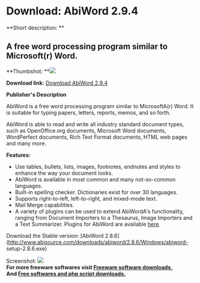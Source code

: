 # Download: AbiWord 2.9.4

**Short description: **

## A free word processing program similar to Microsoft(r) Word.

  
**Thumbshot: **![](http://www.freewarefiles.com/screenshot/abiword_md.gif)   
  
**Download link:** [Download AbiWord 2.9.4](http://freesoftwares.boysofts.com/AbiWord_program_13670.html)  
  

**Publisher's Description**  
  

AbiWord is a free word processing program similar to MicrosoftA(r) Word. It is
suitable for typing papers, letters, reports, memos, and so forth.

AbiWord is able to read and write all industry standard document types, such
as OpenOffice.org documents, Microsoft Word documents, WordPerfect documents,
Rich Text Format documents, HTML web pages and many more.

**Features:**

  * Use tables, bullets, lists, images, footnotes, endnotes and styles to enhance the way your document looks. 
  * AbiWord is available in most common and many not-so-common languages. 
  * Built-in spelling checker. Dictionaries exist for over 30 languages. 
  * Supports right-to-left, left-to-right, and mixed-mode text. 
  * Mail Merge capabilities. 
  * A variety of plugins can be used to extend AbiWordA's functionality, ranging from Document Importers to a Thesaurus, Image Importers and a Text Summarizer. 
Plugins for AbiWord are available
[here](http://www.abisource.com/download/plugins.phtml).

Download the Stable version: [AbiWord
2.8.6](http://www.abisource.com/downloads/abiword/2.8.6/Windows/abiword-
setup-2.8.6.exe)

  
  
Screenshot: ![](http://www.freewarefiles.com/screenshot/abiword.gif)  
**For more freeware softwares visit [Freeware software downloads.](http://freesoftwares.boysofts.com/)**   
**And [Free softwares and php script downloads.](http://www.boysofts.com/)**

